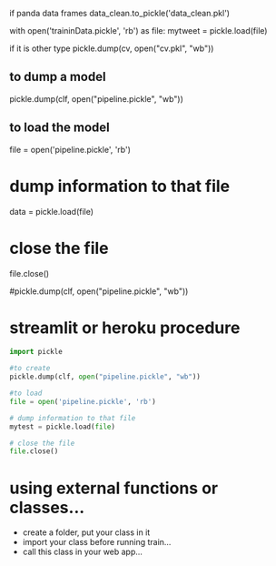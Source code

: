 
if panda data frames
data_clean.to_pickle('data_clean.pkl')

with open('traininData.pickle', 'rb') as file:
    mytweet = pickle.load(file)

if it is other type
pickle.dump(cv, open("cv.pkl", "wb"))


## to dump a model
pickle.dump(clf, open("pipeline.pickle", "wb"))

## to load the model
file = open('pipeline.pickle', 'rb')

# dump information to that file
data = pickle.load(file)

# close the file
file.close()

#pickle.dump(clf, open("pipeline.pickle", "wb"))

# streamlit or heroku procedure

```python
import pickle

#to create
pickle.dump(clf, open("pipeline.pickle", "wb"))

#to load
file = open('pipeline.pickle', 'rb')

# dump information to that file
mytest = pickle.load(file)

# close the file
file.close()
```

# using external functions or classes...
- create a folder, put your class in it
- import your class before running train...
- call this class in your web app...
